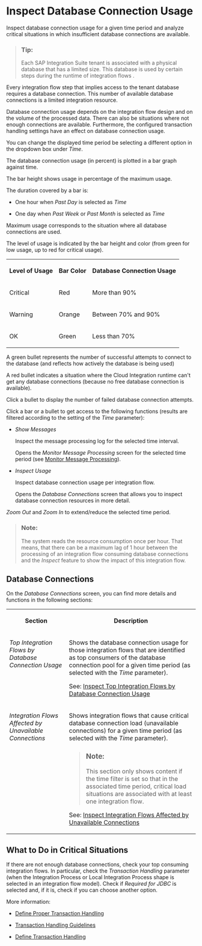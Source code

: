 <!-- loio567eb42ef7c349e78c8c814dfeecd696 -->

# Inspect Database Connection Usage

Inspect database connection usage for a given time period and analyze critical situations in which insufficient database connections are available.

> ### Tip:  
> Each SAP Integration Suite tenant is associated with a physical database that has a limited size. This database is used by certain steps during the runtime of integration flows .

Every integration flow step that implies access to the tenant database requires a database connection. This number of available database connections is a limited integration resource.

Database connection usage depends on the integration flow design and on the volume of the processed data. There can also be situations where not enough connections are available. Furthermore, the configured transaction handling settings have an effect on database connection usage.

You can change the displayed time period be selecting a different option in the dropdown box under *Time*.

The database connection usage \(in percent\) is plotted in a bar graph against time.

The bar height shows usage in percentage of the maximum usage.

The duration covered by a bar is:

-   One hour when *Past Day* is selected as *Time* 

-   One day when *Past Week* or *Past Month* is selected as *Time* 


Maximum usage corresponds to the situation where all database connections are used.

The level of usage is indicated by the bar height and color \(from green for low usage, up to red for critical usage\).


<table>
<tr>
<th valign="top">

Level of Usage



</th>
<th valign="top">

Bar Color



</th>
<th valign="top">

Database Connection Usage



</th>
</tr>
<tr>
<td valign="top">

Critical



</td>
<td valign="top">

Red



</td>
<td valign="top">

More than 90%



</td>
</tr>
<tr>
<td valign="top">

Warning



</td>
<td valign="top">

Orange



</td>
<td valign="top">

Between 70% and 90%



</td>
</tr>
<tr>
<td valign="top">

OK



</td>
<td valign="top">

Green



</td>
<td valign="top">

Less than 70%



</td>
</tr>
</table>

A green bullet represents the number of successful attempts to connect to the database \(and reflects how actively the database is being used\)

A red bullet indicates a situation where the Cloud Integration runtime can't get any database connections \(because no free database connection is available\).

Click a bullet to display the number of failed database connection attempts.

Click a bar or a bullet to get access to the following functions \(results are filtered according to the setting of the *Time* parameter\):

-   *Show Messages*

    Inspect the message processing log for the selected time interval.

    Opens the *Monitor Message Processing* screen for the selected time period \(see [Monitor Message Processing](monitor-message-processing-314df3f.md)\).

-   *Inspect Usage*

    Inspect database connection usage per integration flow.

    Opens the *Database Connections* screen that allows you to inspect database connection resources in more detail.


*Zoom Out* and *Zoom In* to extend/reduce the selected time period.

> ### Note:  
> The system reads the resource consumption once per hour. That means, that there can be a maximum lag of 1 hour between the processing of an integration flow consuming database connections and the *Inspect* feature to show the impact of this integration flow.



<a name="loio567eb42ef7c349e78c8c814dfeecd696__section_tqd_3w1_bxb"/>

## Database Connections

On the *Database Connections* screen, you can find more details and functions in the following sections:


<table>
<tr>
<th valign="top">

Section



</th>
<th valign="top">

Description



</th>
</tr>
<tr>
<td valign="top">

*Top Integration Flows by Database Connection Usage* 



</td>
<td valign="top">

Shows the database connection usage for those integration flows that are identified as top consumers of the database connection pool for a given time period \(as selected with the *Time* parameter\).

See: [Inspect Top Integration Flows by Database Connection Usage](inspect-top-integration-flows-by-database-connection-usage-79c5a05.md)



</td>
</tr>
<tr>
<td valign="top">

*Integration Flows Affected by Unavailable Connections* 



</td>
<td valign="top">

Shows integration flows that cause critical database connection load \(unavailable connections\) for a given time period \(as selected with the *Time* parameter\).

> ### Note:  
> This section only shows content if the time filter is set so that in the associated time period, critical load situations are associated with at least one integration flow.

See: [Inspect Integration Flows Affected by Unavailable Connections](inspect-integration-flows-affected-by-unavailable-connections-5d9d214.md)



</td>
</tr>
</table>



<a name="loio567eb42ef7c349e78c8c814dfeecd696__section_vgy_pw5_ywb"/>

## What to Do in Critical Situations

If there are not enough database connections, check your top consuming integration flows. In particular, check the *Transaction Handling* parameter \(when the Integration Process or Local Integration Process shape is selected in an integration flow model\). Check if *Required for JDBC* is selected and, if it is, check if you can choose another option.

More information:

-   [Define Proper Transaction Handling](define-proper-transaction-handling-1c31963.md)

-   [Transaction Handling Guidelines](transaction-handling-guidelines-52e3f67.md)

-   [Define Transaction Handling](define-transaction-handling-2a5d4bc.md)


